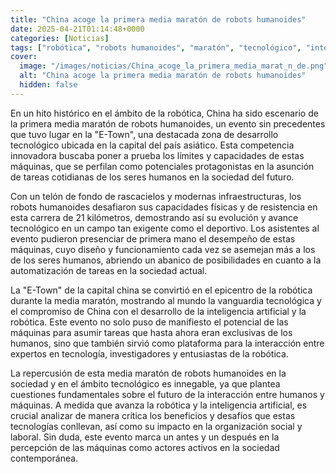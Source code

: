 ```yaml
---
title: "China acoge la primera media maratón de robots humanoides"
date: 2025-04-21T01:14:48+0000
categories: [Noticias]
tags: ["robótica", "robots humanoides", "maratón", "tecnológico", "inteligencia artificial", "automatización", "vanguardia tecnológica"]
cover:
  image: "/images/noticias/China_acoge_la_primera_media_marat_n_de.png"
  alt: "China acoge la primera media maratón de robots humanoides"
  hidden: false
---
```


En un hito histórico en el ámbito de la robótica, China ha sido escenario de la primera media maratón de robots humanoides, un evento sin precedentes que tuvo lugar en la "E-Town", una destacada zona de desarrollo tecnológico ubicada en la capital del país asiático. Esta competencia innovadora buscaba poner a prueba los límites y capacidades de estas máquinas, que se perfilan como potenciales protagonistas en la asunción de tareas cotidianas de los seres humanos en la sociedad del futuro.

Con un telón de fondo de rascacielos y modernas infraestructuras, los robots humanoides desafiaron sus capacidades físicas y de resistencia en esta carrera de 21 kilómetros, demostrando así su evolución y avance tecnológico en un campo tan exigente como el deportivo. Los asistentes al evento pudieron presenciar de primera mano el desempeño de estas máquinas, cuyo diseño y funcionamiento cada vez se asemejan más a los de los seres humanos, abriendo un abanico de posibilidades en cuanto a la automatización de tareas en la sociedad actual.

La "E-Town" de la capital china se convirtió en el epicentro de la robótica durante la media maratón, mostrando al mundo la vanguardia tecnológica y el compromiso de China con el desarrollo de la inteligencia artificial y la robótica. Este evento no solo puso de manifiesto el potencial de las máquinas para asumir tareas que hasta ahora eran exclusivas de los humanos, sino que también sirvió como plataforma para la interacción entre expertos en tecnología, investigadores y entusiastas de la robótica.

La repercusión de esta media maratón de robots humanoides en la sociedad y en el ámbito tecnológico es innegable, ya que plantea cuestiones fundamentales sobre el futuro de la interacción entre humanos y máquinas. A medida que avanza la robótica y la inteligencia artificial, es crucial analizar de manera crítica los beneficios y desafíos que estas tecnologías conllevan, así como su impacto en la organización social y laboral. Sin duda, este evento marca un antes y un después en la percepción de las máquinas como actores activos en la sociedad contemporánea.
